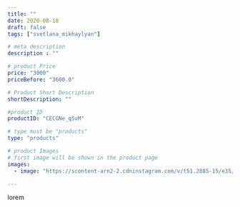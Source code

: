 ```yaml
---
title: ""
date: 2020-08-18
draft: false
tags: ["svetlana_mikhaylyan"]

# meta description
description : ""

# product Price
price: "3000"
priceBefore: "3600.0"

# Product Short Description
shortDescription: ""

#product ID
productID: "CECGNe_qSvM"

# type must be "products"
type: "products"

# product Images
# first image will be shown in the product page
images:
  - image: "https://scontent-arn2-2.cdninstagram.com/v/t51.2885-15/e35/117872182_169037198085857_2354411198749188706_n.jpg?se=7&tp=1&_nc_ht=scontent-arn2-2.cdninstagram.com&_nc_cat=105&_nc_ohc=3qNeVD1r6roAX_36CTY&ccb=7-4&oh=f48710671733c83bfc295146ca604d72&oe=60819C15&_nc_sid=86f79a&ig_cache_key=MjM3ODQ5MDg2ODExNzYxMzUxNg%3D%3D.2-ccb7-4"

---
```

lorem
